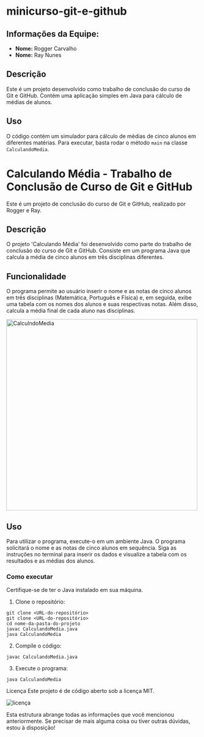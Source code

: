 # minicurso-git-e-github
## Informações da Equipe:

- **Nome:** Rogger Carvalho
- **Nome:** Ray Nunes
  
## Descrição
Este é um projeto desenvolvido como trabalho de conclusão do curso de Git e GitHub. 
Contém uma aplicação simples em Java para cálculo de médias de alunos.

## Uso
O código contém um simulador para cálculo de médias de cinco alunos em diferentes matérias. 
Para executar, basta rodar o método `main` na classe `CalculandoMedia`.


# Calculando Média - Trabalho de Conclusão de Curso de Git e GitHub

Este é um projeto de conclusão do curso de Git e GitHub, realizado por Rogger e Ray.

## Descrição

O projeto 'Calculando Média' foi desenvolvido como parte do trabalho de conclusão do curso de Git e GitHub. 
Consiste em um programa Java que calcula a média de cinco alunos em três disciplinas diferentes.

## Funcionalidade

O programa permite ao usuário inserir o nome e as notas de cinco alunos em três disciplinas (Matemática, Português e Física) e, em seguida, exibe uma tabela com os nomes dos alunos e suas respectivas notas. Além disso, calcula a média final de cada aluno nas disciplinas.

<img width="500" alt="CalculndoMedia" src="https://github.com/roggercarvalho/minicurso-git-e-github/assets/143903196/e4b0e343-c541-40fc-a5c7-cddd21af09af">

## Uso

Para utilizar o programa, execute-o em um ambiente Java. O programa solicitará o nome e as notas de cinco alunos em sequência. Siga as instruções no terminal para inserir os dados e visualize a tabela com os resultados e as médias dos alunos.

### Como executar

Certifique-se de ter o Java instalado em sua máquina.

1. Clone o repositório:

```
git clone <URL-do-repositório>
git clone <URL-do-repositório>
cd nome-da-pasta-do-projeto
javac CalculandoMedia.java
java CalculandoMedia
```

2. Compile o código:
   
```
javac CalculandoMedia.java
```

3. Execute o programa:
```
java CalculandoMedia
```

Licença
Este projeto é de código aberto sob a licença MIT.

![licença](https://img.shields.io/github/license/roggercarvalho/minicurso-git-e-github)

Esta estrutura abrange todas as informações que você mencionou anteriormente. 
Se precisar de mais alguma coisa ou tiver outras dúvidas, estou à disposição!





